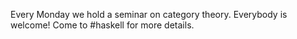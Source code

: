 Every Monday we hold a seminar on category theory. Everybody is
welcome! Come to #haskell for more details.
